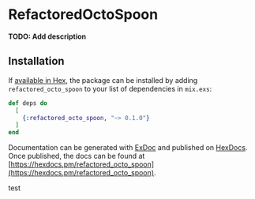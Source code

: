 # RefactoredOctoSpoon

**TODO: Add description**

## Installation

If [available in Hex](https://hex.pm/docs/publish), the package can be installed
by adding `refactored_octo_spoon` to your list of dependencies in `mix.exs`:

```elixir
def deps do
  [
    {:refactored_octo_spoon, "~> 0.1.0"}
  ]
end
```

Documentation can be generated with [ExDoc](https://github.com/elixir-lang/ex_doc)
and published on [HexDocs](https://hexdocs.pm). Once published, the docs can
be found at [https://hexdocs.pm/refactored_octo_spoon](https://hexdocs.pm/refactored_octo_spoon).








test
